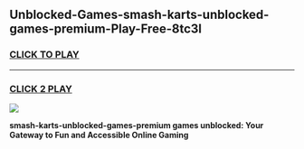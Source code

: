 
## Unblocked-Games-smash-karts-unblocked-games-premium-Play-Free-8tc3l
<h3>
<a href="https://premium76.site?title=smash-karts-unblocked-games-premium&ref=10A">CLICK TO PLAY</a></h3>
<hr>

<h3>
<a href="https://premium76.site?title=smash-karts-unblocked-games-premium&ref=10A">CLICK 2 PLAY</a>
  
</h3>

<a href="https://premium76.site?title=smash-karts-unblocked-games-premium&ref=10A"><img src="https://clearcache.store/games.png"></a>


**smash-karts-unblocked-games-premium games unblocked: Your Gateway to Fun and Accessible Online Gaming**
